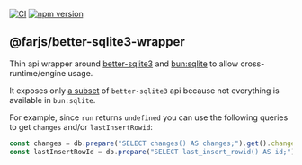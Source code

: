 
[![CI](https://github.com/farjs/better-sqlite3-wrapper/actions/workflows/ci.yml/badge.svg?branch=main)](https://github.com/farjs/better-sqlite3-wrapper/actions/workflows/ci.yml?query=workflow%3Aci+branch%3Amain)
[![npm version](https://img.shields.io/npm/v/@farjs/better-sqlite3-wrapper)](https://www.npmjs.com/package/@farjs/better-sqlite3-wrapper)

## @farjs/better-sqlite3-wrapper

Thin api wrapper around [better-sqlite3](https://github.com/WiseLibs/better-sqlite3)
and [bun:sqlite](https://bun.sh/docs/api/sqlite) to allow cross- runtime/engine usage.

It exposes only [a subset](./index.d.ts) of `better-sqlite3` api because not everything
is available in `bun:sqlite`.

For example, since `run` returns `undefined` you can use the following queries to get
 `changes` and/or `lastInsertRowid`:

```javascript
const changes = db.prepare("SELECT changes() AS changes;").get().changes;
const lastInsertRowId = db.prepare("SELECT last_insert_rowid() AS id;").get().id;
```
